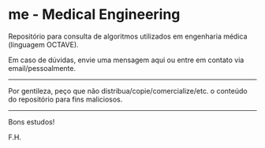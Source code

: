 # me - Medical Engineering

Repositório para consulta de algoritmos utilizados em engenharia médica (linguagem OCTAVE).

Em caso de dúvidas, envie uma mensagem aqui ou entre em contato via email/pessoalmente.

---------------------------------------------------------------------------------------------------------------------

Por gentileza, peço que não distribua/copie/comercialize/etc. o conteúdo do repositório para fins maliciosos.

---------------------------------------------------------------------------------------------------------------------

Bons estudos!

F.H.
